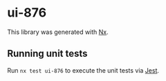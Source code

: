 # ui-876

This library was generated with [Nx](https://nx.dev).

## Running unit tests

Run `nx test ui-876` to execute the unit tests via [Jest](https://jestjs.io).
